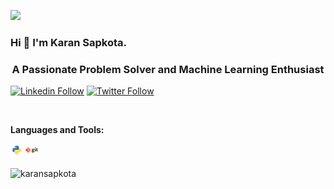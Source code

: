 ![](https://komarev.com/ghpvc/?username=karansapkota)
### Hi  👋 I'm Karan Sapkota.
<h3 align="center">A Passionate Problem Solver and Machine Learning Enthusiast</h3>

<p align="center">

[![Linkedin Follow](https://img.shields.io/badge/-Connect-blue?style=flat-square&logo=Linkedin&logoColor=white&link=https://www.linkedin.com/in/karan-sapkota/)](https://www.linkedin.com/in/karan-sapkota/)
[![Twitter Follow](https://img.shields.io/twitter/follow/tsusil?label=Follow&style=social)](https://twitter.com/KaranSapkota1)


</p>

<br />

**Languages and Tools:** 

<code><img height="20" src="https://raw.githubusercontent.com/github/explore/80688e429a7d4ef2fca1e82350fe8e3517d3494d/topics/python/python.png"></code>
<code><img height="20" src="https://raw.githubusercontent.com/github/explore/80688e429a7d4ef2fca1e82350fe8e3517d3494d/topics/git/git.png"></code>


<p><img align="center" src="https://github-readme-stats.vercel.app/api/top-langs?username=karansapkota&show_icons=true&locale=en&layout=compact" alt="karansapkota" />
<!--
**karansapkota/karansapkota** is a ✨ _special_ ✨ repository because its `README.md` (this file) appears on your GitHub profile.

Here are some ideas to get you started:

- 🔭 I’m currently working on Data Science
- 🌱 I’m currently learning ...
- 👯 I’m looking to collaborate on ...
- 🤔 I’m looking for help with ...
- 💬 Ask me about ...
- 📫 How to reach me: ...
- 😄 Pronouns: ...
- ⚡ Fun fact: ...
-->
